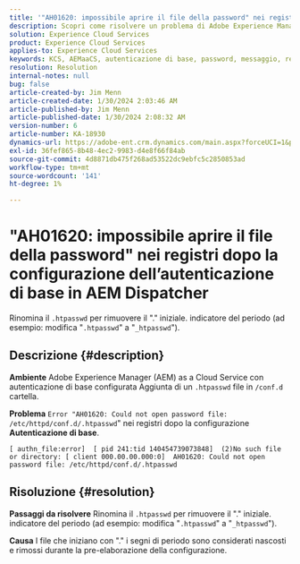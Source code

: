 ```yaml
---
title: '"AH01620: impossibile aprire il file della password" nei registri dopo la configurazione dell’autenticazione di base in AEM dispatcher'
description: Scopri come risolvere un problema di Adobe Experience Manager as a Cloud Service per cui, dopo aver configurato l’autenticazione di base, nei registri viene visualizzato l’errore "AH01620".
solution: Experience Cloud Services
product: Experience Cloud Services
applies-to: Experience Cloud Services
keywords: KCS, AEMaaCS, autenticazione di base, password, messaggio, registri, AEM, dispatcher, Adobe Experience Manager, AH01620, Risoluzione dei problemi
resolution: Resolution
internal-notes: null
bug: false
article-created-by: Jim Menn
article-created-date: 1/30/2024 2:03:46 AM
article-published-by: Jim Menn
article-published-date: 1/30/2024 2:08:32 AM
version-number: 6
article-number: KA-18930
dynamics-url: https://adobe-ent.crm.dynamics.com/main.aspx?forceUCI=1&pagetype=entityrecord&etn=knowledgearticle&id=77150dc9-13bf-ee11-9079-6045bd006268
exl-id: 36fef865-8b48-4ec2-9983-d4e8f66f84ab
source-git-commit: 4d8871db475f268ad53522dc9ebfc5c2850853ad
workflow-type: tm+mt
source-wordcount: '141'
ht-degree: 1%

---
```


# &quot;AH01620: impossibile aprire il file della password&quot; nei registri dopo la configurazione dell’autenticazione di base in AEM Dispatcher


Rinomina il `.htpasswd` per rimuovere il &quot;.&quot; iniziale. indicatore del periodo (ad esempio: modifica &quot;`.htpasswd`&quot; a &quot;`_htpasswd`&quot;).

## Descrizione {#description}


<b>Ambiente</b>
Adobe Experience Manager (AEM) as a Cloud Service con autenticazione di base configurata Aggiunta di un `.htpasswd` file in `/conf.d` cartella.

<b>Problema</b>
`Error "AH01620: Could not open password file: /etc/httpd/conf.d/.htpasswd`&quot; nei registri dopo la configurazione <b>Autenticazione di base</b>.


```
[ authn_file:error]  [ pid 241:tid 140454739073848]  (2)No such file or directory: [ client 000.00.00.000:0]  AH01620: Could not open password file: /etc/httpd/conf.d/.htpasswd
```





## Risoluzione {#resolution}


<b>Passaggi da risolvere</b>
Rinomina il `.htpasswd` per rimuovere il &quot;.&quot; iniziale. indicatore del periodo (ad esempio: modifica &quot;`.htpasswd`&quot; a &quot;`_htpasswd`&quot;).

<b>Causa</b>
I file che iniziano con &quot;.&quot; i segni di periodo sono considerati nascosti e rimossi durante la pre-elaborazione della configurazione.
